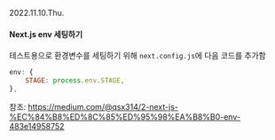 2022.11.10.Thu.

#### Next.js env 세팅하기

테스트용으로 환경변수를 세팅하기 위해 `next.config.js`에 다음 코드를 추가함

```javascript
env: {
    STAGE: process.env.STAGE,
},
```

참조: https://medium.com/@qsx314/2-next-js-%EC%84%B8%ED%8C%85%ED%95%98%EA%B8%B0-env-483e14958752
